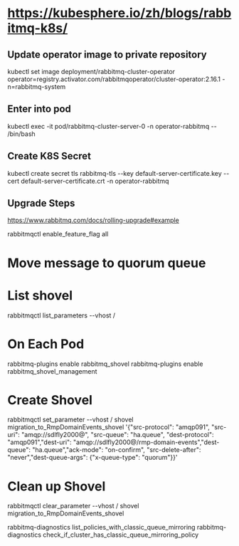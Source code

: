 # https://kubesphere.io/zh/blogs/rabbitmq-k8s/

## Update operator image to private repository
kubectl set image deployment/rabbitmq-cluster-operator operator=registry.activator.com/rabbitmqoperator/cluster-operator:2.16.1 -n=rabbitmq-system

## Enter into pod
kubectl exec -it pod/rabbitmq-cluster-server-0 -n operator-rabbitmq -- /bin/bash

## Create K8S Secret
kubectl create secret tls rabbitmq-tls --key default-server-certificate.key --cert default-server-certificate.crt -n operator-rabbitmq

## Upgrade Steps
https://www.rabbitmq.com/docs/rolling-upgrade#example

rabbitmqctl enable_feature_flag all

# Move message to quorum queue

# List shovel
rabbitmqctl list_parameters --vhost /

# On Each Pod
rabbitmq-plugins enable rabbitmq_shovel
rabbitmq-plugins enable rabbitmq_shovel_management

# Create Shovel
rabbitmqctl set_parameter --vhost / shovel migration_to_RmpDomainEvents_shovel '{"src-protocol": "amqp091", "src-uri": "amqp://sdlfly2000@", "src-queue": "ha.queue", "dest-protocol": "amqp091","dest-uri": "amqp://sdlfly2000@/rmp-domain-events","dest-queue": "ha.queue","ack-mode": "on-confirm", "src-delete-after": "never","dest-queue-args": {"x-queue-type": "quorum"}}'

# Clean up Shovel
rabbitmqctl clear_parameter --vhost / shovel migration_to_RmpDomainEvents_shovel

rabbitmq-diagnostics list_policies_with_classic_queue_mirroring
rabbitmq-diagnostics check_if_cluster_has_classic_queue_mirroring_policy